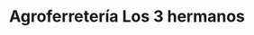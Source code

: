 ---
title: "Agroferretería Los 3 hermanos"
url: /san-jose-quelepa/agroferreteria-los-3-hermanos/
shop: hardware
---